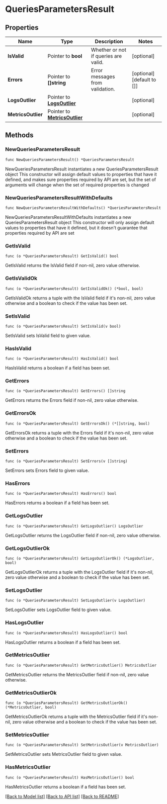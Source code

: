 # QueriesParametersResult

## Properties

Name | Type | Description | Notes
------------ | ------------- | ------------- | -------------
**IsValid** | Pointer to **bool** | Whether or not if queries are valid. | [optional] 
**Errors** | Pointer to **[]string** | Error messages from validation. | [optional] [default to []]
**LogsOutlier** | Pointer to [**LogsOutlier**](LogsOutlier.md) |  | [optional] 
**MetricsOutlier** | Pointer to [**MetricsOutlier**](MetricsOutlier.md) |  | [optional] 

## Methods

### NewQueriesParametersResult

`func NewQueriesParametersResult() *QueriesParametersResult`

NewQueriesParametersResult instantiates a new QueriesParametersResult object
This constructor will assign default values to properties that have it defined,
and makes sure properties required by API are set, but the set of arguments
will change when the set of required properties is changed

### NewQueriesParametersResultWithDefaults

`func NewQueriesParametersResultWithDefaults() *QueriesParametersResult`

NewQueriesParametersResultWithDefaults instantiates a new QueriesParametersResult object
This constructor will only assign default values to properties that have it defined,
but it doesn't guarantee that properties required by API are set

### GetIsValid

`func (o *QueriesParametersResult) GetIsValid() bool`

GetIsValid returns the IsValid field if non-nil, zero value otherwise.

### GetIsValidOk

`func (o *QueriesParametersResult) GetIsValidOk() (*bool, bool)`

GetIsValidOk returns a tuple with the IsValid field if it's non-nil, zero value otherwise
and a boolean to check if the value has been set.

### SetIsValid

`func (o *QueriesParametersResult) SetIsValid(v bool)`

SetIsValid sets IsValid field to given value.

### HasIsValid

`func (o *QueriesParametersResult) HasIsValid() bool`

HasIsValid returns a boolean if a field has been set.

### GetErrors

`func (o *QueriesParametersResult) GetErrors() []string`

GetErrors returns the Errors field if non-nil, zero value otherwise.

### GetErrorsOk

`func (o *QueriesParametersResult) GetErrorsOk() (*[]string, bool)`

GetErrorsOk returns a tuple with the Errors field if it's non-nil, zero value otherwise
and a boolean to check if the value has been set.

### SetErrors

`func (o *QueriesParametersResult) SetErrors(v []string)`

SetErrors sets Errors field to given value.

### HasErrors

`func (o *QueriesParametersResult) HasErrors() bool`

HasErrors returns a boolean if a field has been set.

### GetLogsOutlier

`func (o *QueriesParametersResult) GetLogsOutlier() LogsOutlier`

GetLogsOutlier returns the LogsOutlier field if non-nil, zero value otherwise.

### GetLogsOutlierOk

`func (o *QueriesParametersResult) GetLogsOutlierOk() (*LogsOutlier, bool)`

GetLogsOutlierOk returns a tuple with the LogsOutlier field if it's non-nil, zero value otherwise
and a boolean to check if the value has been set.

### SetLogsOutlier

`func (o *QueriesParametersResult) SetLogsOutlier(v LogsOutlier)`

SetLogsOutlier sets LogsOutlier field to given value.

### HasLogsOutlier

`func (o *QueriesParametersResult) HasLogsOutlier() bool`

HasLogsOutlier returns a boolean if a field has been set.

### GetMetricsOutlier

`func (o *QueriesParametersResult) GetMetricsOutlier() MetricsOutlier`

GetMetricsOutlier returns the MetricsOutlier field if non-nil, zero value otherwise.

### GetMetricsOutlierOk

`func (o *QueriesParametersResult) GetMetricsOutlierOk() (*MetricsOutlier, bool)`

GetMetricsOutlierOk returns a tuple with the MetricsOutlier field if it's non-nil, zero value otherwise
and a boolean to check if the value has been set.

### SetMetricsOutlier

`func (o *QueriesParametersResult) SetMetricsOutlier(v MetricsOutlier)`

SetMetricsOutlier sets MetricsOutlier field to given value.

### HasMetricsOutlier

`func (o *QueriesParametersResult) HasMetricsOutlier() bool`

HasMetricsOutlier returns a boolean if a field has been set.


[[Back to Model list]](../README.md#documentation-for-models) [[Back to API list]](../README.md#documentation-for-api-endpoints) [[Back to README]](../README.md)


